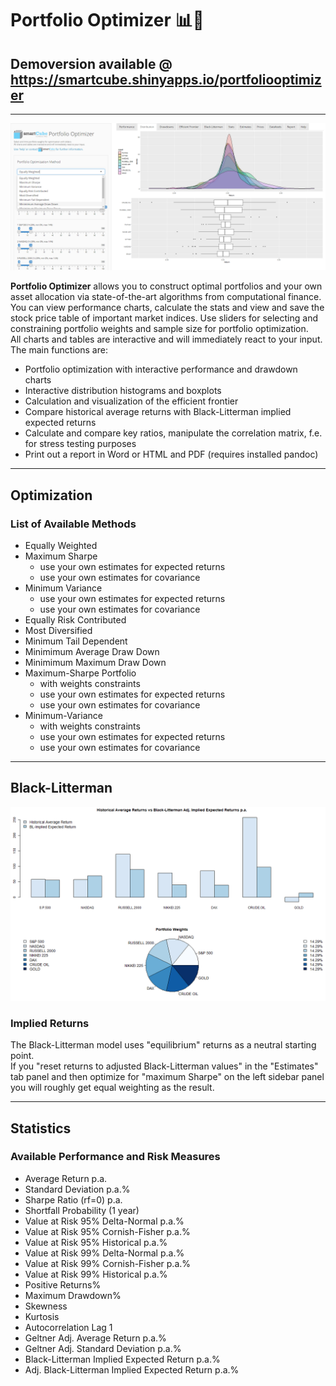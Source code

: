 # **Portfolio Optimizer** :bar_chart::unicorn:
## Demoversion available @ https://smartcube.shinyapps.io/portfoliooptimizer
----
<img src='figures/portfoliooptimizer.png'/>

**Portfolio Optimizer** allows you to construct optimal portfolios and your own asset allocation via state-of-the-art algorithms from computational finance.
You can view performance charts, calculate the stats and view and save the stock price table of important market indices. 
Use sliders for selecting and constraining portfolio weights and sample size for portfolio optimization.  
All charts and tables are interactive and will immediately react to your input.
The main functions are:
* Portfolio optimization with interactive performance and drawdown charts
* Interactive distribution histograms and boxplots
* Calculation and visualization of the efficient frontier
* Compare historical average returns with Black-Litterman implied expected returns
* Calculate and compare key ratios, manipulate the correlation matrix, f.e. for stress testing purposes
* Print out a report in Word or HTML and PDF (requires installed pandoc)

----
## Optimization

### List of Available Methods

* Equally Weighted
* Maximum Sharpe
    + use your own estimates for expected returns
    + use your own estimates for covariance
* Minimum Variance
    + use your own estimates for expected returns
    + use your own estimates for covariance
* Equally Risk Contributed
* Most Diversified
* Minimum Tail Dependent
* Minimimum Average Draw Down
* Minimimum Maximum Draw Down
* Maximum-Sharpe Portfolio
    + with weights constraints
    + use your own estimates for expected returns
    + use your own estimates for covariance
* Minimum-Variance
    + with weights constraints
    + use your own estimates for expected returns
    + use your own estimates for covariance

----
## Black-Litterman
<img src='figures/black-litterman.png'/>

### Implied Returns

The Black-Litterman model uses "equilibrium" returns as a neutral starting point.  
If you "reset returns to adjusted Black-Litterman values" in the "Estimates" tab panel and then optimize for "maximum Sharpe" on the left sidebar panel you will roughly get equal weighting as the result.

----
## Statistics

### Available Performance and Risk Measures

* Average Return p.a.
* Standard Deviation p.a.%
* Sharpe Ratio (rf=0) p.a.
* Shortfall Probability (1 year)
* Value at Risk 95% Delta-Normal p.a.%
* Value at Risk 95% Cornish-Fisher p.a.%
* Value at Risk 95% Historical p.a.%
* Value at Risk 99% Delta-Normal p.a.%
* Value at Risk 99% Cornish-Fisher p.a.%
* Value at Risk 99% Historical p.a.%
* Positive Returns%
* Maximum Drawdown%
* Skewness
* Kurtosis
* Autocorrelation Lag 1
* Geltner Adj. Average Return p.a.%
* Geltner Adj. Standard Deviation p.a.%
* Black-Litterman Implied Expected Return p.a.%
* Adj. Black-Litterman Implied Expected Return p.a.%
